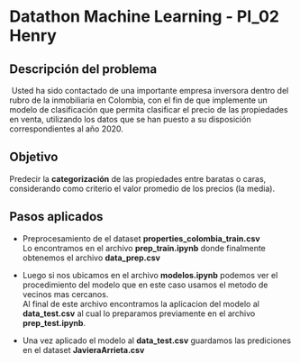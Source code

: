 # Datathon Machine Learning - PI_02 Henry


## Descripción del problema
​
Usted ha sido contactado de una importante empresa inversora dentro del rubro de la inmobiliaria en Colombia, con el fin de que implemente un modelo de clasificación que permita clasificar el precio de las propiedades en venta, utilizando los datos que se han puesto a su disposición correspondientes al año 2020.

## Objetivo
Predecir la **categorización** de las propiedades entre baratas o caras, considerando como criterio el valor promedio de los precios (la media). 


## Pasos aplicados

 - Preprocesamiento de el dataset **properties_colombia_train.csv**<br>
 Lo encontramos en el archivo  **prep_train.ipynb** donde finalmente obtenemos el archivo **data_prep.csv**

- Luego si nos ubicamos en el archivo **modelos.ipynb** podemos ver el procedimiento del modelo que en este caso usamos el metodo de vecinos mas cercanos.<br>
Al final de este archivo encontramos la aplicacion del modelo al **data_test.csv** al cual lo preparamos previamente en el archivo **prep_test.ipynb**.<br>
- Una vez aplicado el modelo al **data_test.csv** guardamos las prediciones en el dataset **JavieraArrieta.csv**